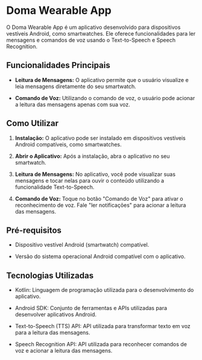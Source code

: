 # Doma Wearable App

O Doma Wearable App é um aplicativo desenvolvido para dispositivos vestíveis Android, como smartwatches. Ele oferece funcionalidades para ler mensagens e comandos de voz usando o Text-to-Speech e Speech Recognition.

## Funcionalidades Principais

- **Leitura de Mensagens:** O aplicativo permite que o usuário visualize e leia mensagens diretamente do seu smartwatch.
  
- **Comando de Voz:** Utilizando o comando de voz, o usuário pode acionar a leitura das mensagens apenas com sua voz.

## Como Utilizar

1. **Instalação:** O aplicativo pode ser instalado em dispositivos vestíveis Android compatíveis, como smartwatches.
   
2. **Abrir o Aplicativo:** Após a instalação, abra o aplicativo no seu smartwatch.

3. **Leitura de Mensagens:** No aplicativo, você pode visualizar suas mensagens e tocar nelas para ouvir o conteúdo utilizando a funcionalidade Text-to-Speech.

4. **Comando de Voz:** Toque no botão "Comando de Voz" para ativar o reconhecimento de voz. Fale "ler notificações" para acionar a leitura das mensagens.

## Pré-requisitos

- Dispositivo vestível Android (smartwatch) compatível.
  
- Versão do sistema operacional Android compatível com o aplicativo.

## Tecnologias Utilizadas

- Kotlin: Linguagem de programação utilizada para o desenvolvimento do aplicativo.

- Android SDK: Conjunto de ferramentas e APIs utilizadas para desenvolver aplicativos Android.

- Text-to-Speech (TTS) API: API utilizada para transformar texto em voz para a leitura das mensagens.

- Speech Recognition API: API utilizada para reconhecer comandos de voz e acionar a leitura das mensagens.


